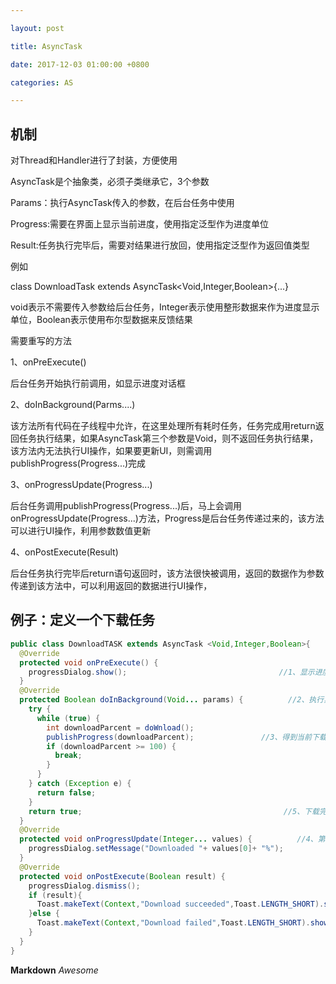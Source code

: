 ```yaml
---

layout: post  

title: AsyncTask

date: 2017-12-03 01:00:00 +0800 

categories: AS  

---
```


## 机制

对Thread和Handler进行了封装，方便使用

AsyncTask是个抽象类，必须子类继承它，3个参数

Params：执行AsyncTask传入的参数，在后台任务中使用

Progress:需要在界面上显示当前进度，使用指定泛型作为进度单位

Result:任务执行完毕后，需要对结果进行放回，使用指定泛型作为返回值类型

例如

class DownloadTask extends AsyncTask<Void,Integer,Boolean>{...}

void表示不需要传入参数给后台任务，Integer表示使用整形数据来作为进度显示单位，Boolean表示使用布尔型数据来反馈结果

需要重写的方法

1、onPreExecute()

后台任务开始执行前调用，如显示进度对话框

2、doInBackground(Parms....)

该方法所有代码在子线程中允许，在这里处理所有耗时任务，任务完成用return返回任务执行结果，如果AsyncTask第三个参数是Void，则不返回任务执行结果，该方法内无法执行UI操作，如果要更新UI，则需调用publishProgress(Progress...)完成

3、onProgressUpdate(Progress...)

  后台任务调用publishProgress(Progress...)后，马上会调用onProgressUpdate(Progress...)方法，Progress是后台任务传递过来的，该方法可以进行UI操作，利用参数数值更新

  4、onPostExecute(Result)

   后台任务执行完毕后return语句返回时，该方法很快被调用，返回的数据作为参数传递到该方法中，可以利用返回的数据进行UI操作，

## 例子：定义一个下载任务

```java
public class DownloadTASK extends AsyncTask <Void,Integer,Boolean>{    
  @Override    
  protected void onPreExecute() {        
    progressDialog.show();                                  //1、显示进度对话框    
  }    
  @Override     
  protected Boolean doInBackground(Void... params) {          //2、执行具体下载任务，子线程运行        
    try {            
      while (true) {                
        int downloadParcent = doWnload();                
        publishProgress(downloadParcent);               //3、得到当前下载进度后，调用publishProgress将下载进度传入                
        if (downloadParcent >= 100) {                    
          break;                
        }            
      }        
    } catch (Exception e) {            
      return false;                                                
    }        
    return true;                                             //5、下载完成后result为true    
  }    
  @Override    
  protected void onProgressUpdate(Integer... values) {          //4、第三步完成后，马上调用该方法，进行UI操作        
    progressDialog.setMessage("Downloaded "+ values[0]+ "%");    
  }    
  @Override    
  protected void onPostExecute(Boolean result) {        
    progressDialog.dismiss();        
    if (result){                                                                //6、收尾工作，下载完成后，弹出提示            
      Toast.makeText(Context,"Download succeeded",Toast.LENGTH_SHORT).show();        
    }else {            
      Toast.makeText(Context,"Download failed",Toast.LENGTH_SHORT).show();        
    }    
  }
}
```

**Markdown**
*Awesome*